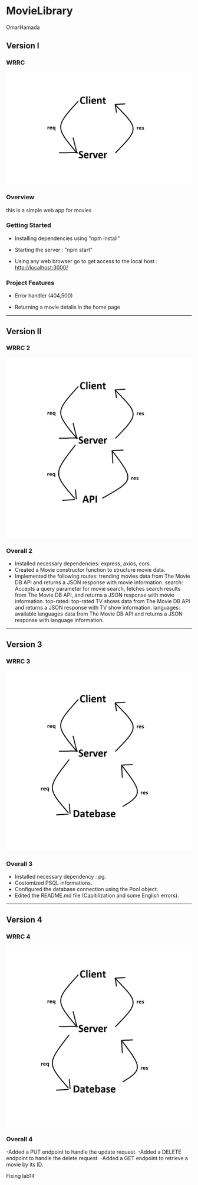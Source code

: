 # MovieLibrary

OmarHamada

## Version I

### WRRC

![Alt text](WRRC.jpg)

### Overview

this is a simple web app for movies

### Getting Started

- Installing dependencies using "npm install"

- Starting the server : "npm start"

- Using any web browser go to get access to the local host : <http://localhost:3000/>

### Project Features

- Error handler (404,500)

- Returning a movie detalis in the home page

-------------------------------

## Version II

### WRRC 2

![Alt text](WRRC%202%20API.jpg)

### Overall 2

- Installed necessary dependencies: express, axios, cors.
- Created a Movie constructor function to structure movie data.
- Implemented the following routes:
 trending movies data from The Movie DB API and returns a JSON response with movie information.
 search: Accepts a query parameter for movie search, fetches search results from The Movie DB API, and returns a JSON response with movie information.
 top-rated: top-rated TV shows data from The Movie DB API and returns a JSON response with TV show information.
 languages: available languages data from The Movie DB API and returns a JSON response with language information.

-------------------------------

## Version 3

### WRRC 3

![Alt text](WRRC%203%20Database.jpg)

### Overall 3

- Installed necessary dependency : pg.
- Costomized PSQL informations.
- Configured the database connection using the Pool object.
- Edited the README.md file (Capitilization and some English errors).

-------------------------------

## Version 4

### WRRC 4

![Alt text](WRRC%204%20Database%20.jpg)

### Overall 4

-Added a PUT endpoint to handle the update request.
-Added a DELETE endpoint to handle the delete request.
-Added a GET endpoint to retrieve a movie by its ID.

Fixing lab14
